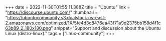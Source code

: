 +++
date = 2022-11-30T01:55:11.388Z
title = "Ubuntu"
link = "https://discourse.ubuntu.com/"
thumbnail = "https://ubuntucommunity.s3.dualstack.us-east-2.amazonaws.com/optimized/1X/5fe4d3c8476ea43f71a9d2375bb158d4f1c63b89_2_180x180.png"
snippet="Support and discussion about the Ubuntu Linux (distro-linux)."
tags = ["linux-community"]
+++
